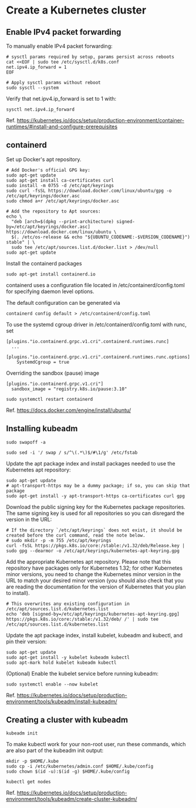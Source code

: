 # Create a Kubernetes cluster

## Enable IPv4 packet forwarding

To manually enable IPv4 packet forwarding:

```
# sysctl params required by setup, params persist across reboots
cat <<EOF | sudo tee /etc/sysctl.d/k8s.conf
net.ipv4.ip_forward = 1
EOF

# Apply sysctl params without reboot
sudo sysctl --system
```

Verify that net.ipv4.ip_forward is set to 1 with:

```
sysctl net.ipv4.ip_forward
```

Ref. https://kubernetes.io/docs/setup/production-environment/container-runtimes/#install-and-configure-prerequisites

## containerd

Set up Docker's apt repository.

```
# Add Docker's official GPG key:
sudo apt-get update
sudo apt-get install ca-certificates curl
sudo install -m 0755 -d /etc/apt/keyrings
sudo curl -fsSL https://download.docker.com/linux/ubuntu/gpg -o /etc/apt/keyrings/docker.asc
sudo chmod a+r /etc/apt/keyrings/docker.asc

# Add the repository to Apt sources:
echo \
  "deb [arch=$(dpkg --print-architecture) signed-by=/etc/apt/keyrings/docker.asc] https://download.docker.com/linux/ubuntu \
  $(. /etc/os-release && echo "${UBUNTU_CODENAME:-$VERSION_CODENAME}") stable" | \
  sudo tee /etc/apt/sources.list.d/docker.list > /dev/null
sudo apt-get update
```

Install the containerd packages

```
sudo apt-get install containerd.io
```
containerd uses a configuration file located in /etc/containerd/config.toml for specifying daemon level options.

The default configuration can be generated via

```
containerd config default > /etc/containerd/config.toml
```

To use the systemd cgroup driver in /etc/containerd/config.toml with runc, set

```
[plugins."io.containerd.grpc.v1.cri".containerd.runtimes.runc]
  ...
  [plugins."io.containerd.grpc.v1.cri".containerd.runtimes.runc.options]
    SystemdCgroup = true
```

Overriding the sandbox (pause) image

```
[plugins."io.containerd.grpc.v1.cri"]
  sandbox_image = "registry.k8s.io/pause:3.10"
```

```
sudo systemctl restart containerd
```

Ref. https://docs.docker.com/engine/install/ubuntu/

## Installing kubeadm

```
sudo swapoff -a

sudo sed -i '/ swap / s/^\(.*\)$/#\1/g' /etc/fstab
```

Update the apt package index and install packages needed to use the Kubernetes apt repository:

```
sudo apt-get update
# apt-transport-https may be a dummy package; if so, you can skip that package
sudo apt-get install -y apt-transport-https ca-certificates curl gpg
```

Download the public signing key for the Kubernetes package repositories. The same signing key is used for all repositories so you can disregard the version in the URL:

```
# If the directory `/etc/apt/keyrings` does not exist, it should be created before the curl command, read the note below.
# sudo mkdir -p -m 755 /etc/apt/keyrings
curl -fsSL https://pkgs.k8s.io/core:/stable:/v1.32/deb/Release.key | sudo gpg --dearmor -o /etc/apt/keyrings/kubernetes-apt-keyring.gpg
```

Add the appropriate Kubernetes apt repository. Please note that this repository have packages only for Kubernetes 1.32; for other Kubernetes minor versions, you need to change the Kubernetes minor version in the URL to match your desired minor version (you should also check that you are reading the documentation for the version of Kubernetes that you plan to install).

```
# This overwrites any existing configuration in /etc/apt/sources.list.d/kubernetes.list
echo 'deb [signed-by=/etc/apt/keyrings/kubernetes-apt-keyring.gpg] https://pkgs.k8s.io/core:/stable:/v1.32/deb/ /' | sudo tee /etc/apt/sources.list.d/kubernetes.list
```

Update the apt package index, install kubelet, kubeadm and kubectl, and pin their version:

```
sudo apt-get update
sudo apt-get install -y kubelet kubeadm kubectl
sudo apt-mark hold kubelet kubeadm kubectl
```

(Optional) Enable the kubelet service before running kubeadm:

```
sudo systemctl enable --now kubelet
```
Ref. https://kubernetes.io/docs/setup/production-environment/tools/kubeadm/install-kubeadm/

## Creating a cluster with kubeadm

```
kubeadm init
```

To make kubectl work for your non-root user, run these commands, which are also part of the kubeadm init output:

```
mkdir -p $HOME/.kube
sudo cp -i /etc/kubernetes/admin.conf $HOME/.kube/config
sudo chown $(id -u):$(id -g) $HOME/.kube/config
```

```
kubectl get nodes
```

Ref. https://kubernetes.io/docs/setup/production-environment/tools/kubeadm/create-cluster-kubeadm/